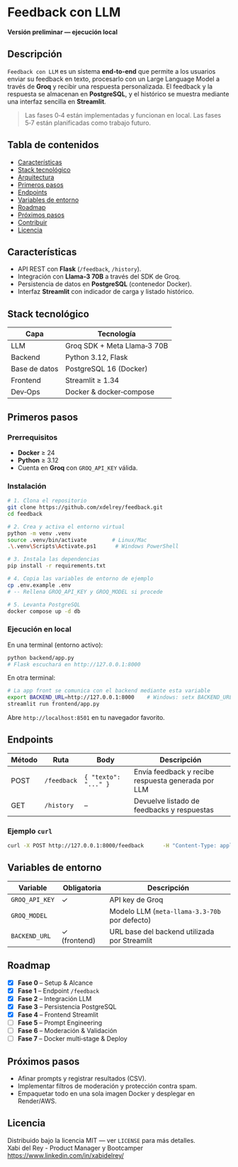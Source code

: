 # Feedback con LLM

**Versión preliminar — ejecución local**

## Descripción
`Feedback con LLM` es un sistema **end‑to‑end** que permite a los usuarios enviar su feedback en texto, procesarlo con un Large Language Model a través de **Groq** y recibir una respuesta personalizada. El feedback y la respuesta se almacenan en **PostgreSQL**, y el histórico se muestra mediante una interfaz sencilla en **Streamlit**.

> Las fases 0‑4 están implementadas y funcionan en local. Las fases 5‑7 están planificadas como trabajo futuro.

## Tabla de contenidos
- [Características](#características)
- [Stack tecnológico](#stack-tecnológico)
- [Arquitectura](#arquitectura)
- [Primeros pasos](#primeros-pasos)
- [Endpoints](#endpoints)
- [Variables de entorno](#variables-de-entorno)
- [Roadmap](#roadmap)
- [Próximos pasos](#próximos-pasos)
- [Contribuir](#contribuir)
- [Licencia](#licencia)

## Características
- API REST con **Flask** (`/feedback`, `/history`).
- Integración con **Llama‑3 70B** a través del SDK de Groq.
- Persistencia de datos en **PostgreSQL** (contenedor Docker).
- Interfaz **Streamlit** con indicador de carga y listado histórico.

## Stack tecnológico

| Capa        | Tecnología                       |
|-------------|----------------------------------|
| LLM         | Groq SDK + Meta Llama‑3 70B      |
| Backend     | Python 3.12, Flask               |
| Base de datos | PostgreSQL 16 (Docker)         |
| Frontend    | Streamlit ≥ 1.34                 |
| Dev‑Ops     | Docker & docker‑compose          |


## Primeros pasos

### Prerrequisitos
- **Docker** ≥ 24  
- **Python** ≥ 3.12  
- Cuenta en **Groq** con `GROQ_API_KEY` válida.

### Instalación

```bash
# 1. Clona el repositorio
git clone https://github.com/xdelrey/feedback.git
cd feedback

# 2. Crea y activa el entorno virtual
python -m venv .venv
source .venv/bin/activate        # Linux/Mac
.\.venv\Scripts\Activate.ps1      # Windows PowerShell

# 3. Instala las dependencias
pip install -r requirements.txt

# 4. Copia las variables de entorno de ejemplo
cp .env.example .env
# -- Rellena GROQ_API_KEY y GROQ_MODEL si procede

# 5. Levanta PostgreSQL
docker compose up -d db
```

### Ejecución en local

En una terminal (entorno activo):

```bash
python backend/app.py
# Flask escuchará en http://127.0.0.1:8000
```

En otra terminal:

```bash
# La app front se comunica con el backend mediante esta variable
export BACKEND_URL=http://127.0.0.1:8000    # Windows: setx BACKEND_URL ...
streamlit run frontend/app.py
```

Abre `http://localhost:8501` en tu navegador favorito.

## Endpoints

| Método | Ruta        | Body                      | Descripción                                        |
|--------|-------------|---------------------------|----------------------------------------------------|
| POST   | `/feedback` | `{ "texto": "..." }`      | Envía feedback y recibe respuesta generada por LLM |
| GET    | `/history`  | –                         | Devuelve listado de feedbacks y respuestas         |

### Ejemplo `curl`

```bash
curl -X POST http://127.0.0.1:8000/feedback      -H "Content-Type: application/json"      -d '{"texto":"La interfaz se cuelga al guardar."}'
```

## Variables de entorno

| Variable       | Obligatoria | Descripción                                        |
|----------------|-------------|----------------------------------------------------|
| `GROQ_API_KEY` | ✓           | API key de Groq                                    |
| `GROQ_MODEL`   |             | Modelo LLM (`meta-llama-3.3-70b` por defecto)      |
| `BACKEND_URL`  | ✓ (frontend)| URL base del backend utilizada por Streamlit       |

## Roadmap

- [x] **Fase 0** – Setup & Alcance  
- [x] **Fase 1** – Endpoint `/feedback`  
- [x] **Fase 2** – Integración LLM  
- [x] **Fase 3** – Persistencia PostgreSQL  
- [x] **Fase 4** – Frontend Streamlit  
- [ ] **Fase 5** – Prompt Engineering  
- [ ] **Fase 6** – Moderación & Validación  
- [ ] **Fase 7** – Docker multi‑stage & Deploy  

## Próximos pasos
- Afinar prompts y registrar resultados (CSV).  
- Implementar filtros de moderación y protección contra spam.  
- Empaquetar todo en una sola imagen Docker y desplegar en Render/AWS.  

## Licencia
Distribuido bajo la licencia MIT — ver `LICENSE` para más detalles.<br>
Xabi del Rey - Product Manager y Bootcamper<br>
https://www.linkedin.com/in/xabidelrey/